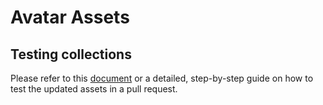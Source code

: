 # Avatar Assets

## Testing collections

Please refer to this [document](./docs/TESTING.MD) or a detailed, step-by-step guide on how to test the updated assets in a pull request.